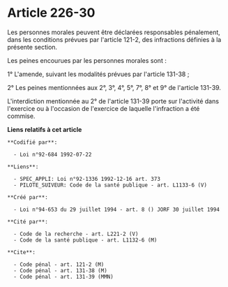 # Article 226-30

Les personnes morales peuvent être déclarées responsables pénalement, dans les conditions prévues par l'article 121-2, des
infractions définies à la présente section.

Les peines encourues par les personnes morales sont :

1° L'amende, suivant les modalités prévues par l'article 131-38 ;

2° Les peines mentionnées aux 2°, 3°, 4°, 5°, 7°, 8° et 9° de l'article 131-39.

L'interdiction mentionnée au 2° de l'article 131-39 porte sur l'activité dans l'exercice ou à l'occasion de l'exercice de
laquelle l'infraction a été commise.

**Liens relatifs à cet article**

	**Codifié par**:

	  - Loi n°92-684 1992-07-22

	**Liens**:

	  - SPEC_APPLI: Loi n°92-1336 1992-12-16 art. 373
	  - PILOTE_SUIVEUR: Code de la santé publique - art. L1133-6 (V)

	**Créé par**:

	  - Loi n°94-653 du 29 juillet 1994 - art. 8 () JORF 30 juillet 1994

	**Cité par**:

	  - Code de la recherche - art. L221-2 (V)
	  - Code de la santé publique - art. L1132-6 (M)

	**Cite**:

	  - Code pénal - art. 121-2 (M)
	  - Code pénal - art. 131-38 (M)
	  - Code pénal - art. 131-39 (MMN)

